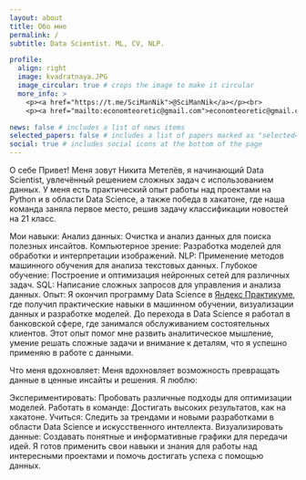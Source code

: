 ```yaml
---
layout: about
title: Обо мне
permalink: /
subtitle: Data Scientist. ML, CV, NLP.

profile:
  align: right
  image: kvadratnaya.JPG
  image_circular: true # crops the image to make it circular
  more_info: >
    <p><a href="https://t.me/SciManNik">@SciManNik</a></p><br>
    <p><a href="mailto:economteoretic@gmail.com">economteoretic@gmail.com</a></p>

news: false # includes a list of news items
selected_papers: false # includes a list of papers marked as "selected={true}"
social: true # includes social icons at the bottom of the page
---
```


О себе
Привет! Меня зовут Никита Метелёв, я начинающий Data Scientist, увлечённый решением сложных задач с использованием данных. У меня есть практический опыт работы над проектами на Python и в области Data Science, а также победа в хакатоне, где наша команда заняла первое место, решив задачу классификации новостей на 21 класс.

Мои навыки:
Анализ данных: Очистка и анализ данных для поиска полезных инсайтов.
Компьютерное зрение: Разработка моделей для обработки и интерпретации изображений.
NLP: Применение методов машинного обучения для анализа текстовых данных.
Глубокое обучение: Построение и оптимизация нейронных сетей для различных задач.
SQL: Написание сложных запросов для управления и анализа данных.
Опыт:
Я окончил программу Data Science в [Яндекс Практикуме](https://practicum.yandex.ru/), где получил практические навыки в машинном обучении, визуализации данных и разработке моделей.
До перехода в Data Science я работал в банковской сфере, где занимался обслуживанием состоятельных клиентов. Этот опыт помог мне развить аналитическое мышление, умение решать сложные задачи и внимание к деталям, что я успешно применяю в работе с данными.

Что меня вдохновляет:
Меня вдохновляет возможность превращать данные в ценные инсайты и решения. Я люблю:

Экспериментировать: Пробовать различные подходы для оптимизации моделей.
Работать в команде: Достигать высоких результатов, как на хакатоне.
Учиться: Следить за трендами и новыми разработками в области Data Science и искусственного интеллекта.
Визуализировать данные: Создавать понятные и информативные графики для передачи идей.
Я готов применить свои навыки и знания для работы над интересными проектами и помочь достигать успеха с помощью данных.


